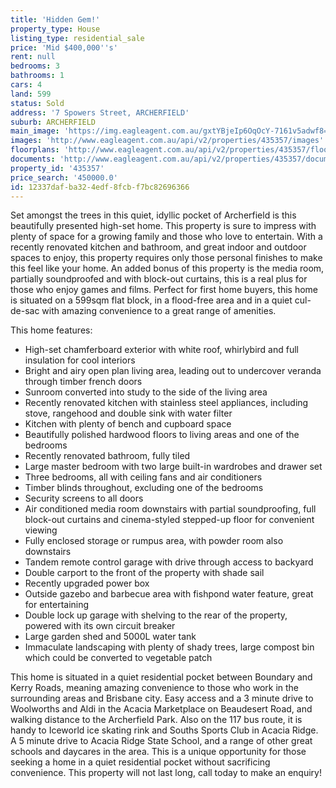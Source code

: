 ```yaml
---
title: 'Hidden Gem!'
property_type: House
listing_type: residential_sale
price: 'Mid $400,000''s'
rent: null
bedrooms: 3
bathrooms: 1
cars: 4
land: 599
status: Sold
address: '7 Spowers Street, ARCHERFIELD'
suburb: ARCHERFIELD
main_image: 'https://img.eagleagent.com.au/gxtYBjeIp6OqOcY-7161v5adwf8=/1280x854/smart/https://s3-us-west-2.amazonaws.com/eagleagent-orig/images/6823563/122124382-image-M.jpg'
images: 'http://www.eagleagent.com.au/api/v2/properties/435357/images'
floorplans: 'http://www.eagleagent.com.au/api/v2/properties/435357/floorplans'
documents: 'http://www.eagleagent.com.au/api/v2/properties/435357/documents'
property_id: '435357'
price_search: '450000.0'
id: 12337daf-ba32-4edf-8fcb-f7bc82696366
---
```

Set amongst the trees in this quiet, idyllic pocket of Archerfield is this beautifully presented high-set home. This property is sure to impress with plenty of space for a growing family and those who love to entertain. With a recently renovated kitchen and bathroom, and great indoor and outdoor spaces to enjoy, this property requires only those personal finishes to make this feel like your home. An added bonus of this property is the media room, partially soundproofed and with block-out curtains, this is a real plus for those who enjoy games and films. Perfect for first home buyers, this home is situated on a 599sqm flat block, in a flood-free area and in a quiet cul-de-sac with amazing convenience to a great range of amenities.

This home features:

*  High-set chamferboard exterior with white roof, whirlybird and full insulation for cool interiors
*  Bright and airy open plan living area, leading out to undercover veranda through timber french doors
*  Sunroom converted into study to the side of the living area
*  Recently renovated kitchen with stainless steel appliances, including stove, rangehood and double sink with water filter
*  Kitchen with plenty of bench and cupboard space
*  Beautifully polished hardwood floors to living areas and one of the bedrooms
*  Recently renovated bathroom, fully tiled
*  Large master bedroom with two large built-in wardrobes and drawer set
*  Three bedrooms, all with ceiling fans and air conditioners
*  Timber blinds throughout, excluding one of the bedrooms
*  Security screens to all doors
*  Air conditioned media room downstairs with partial soundproofing, full block-out curtains and cinema-styled stepped-up floor for convenient viewing
*  Fully enclosed storage or rumpus area, with powder room also downstairs
*  Tandem remote control garage with drive through access to backyard
*  Double carport to the front of the property with shade sail
*  Recently upgraded power box
*  Outside gazebo and barbecue area with fishpond water feature, great for entertaining
*  Double lock up garage with shelving to the rear of the property, powered with its own circuit breaker
*  Large garden shed and 5000L water tank
*  Immaculate landscaping with plenty of shady trees, large compost bin which could be converted to vegetable patch

This home is situated in a quiet residential pocket between Boundary and Kerry Roads, meaning amazing convenience to those who work in the surrounding areas and Brisbane city. Easy access and a 3 minute drive to Woolworths and Aldi in the Acacia Marketplace on Beaudesert Road, and walking distance to the Archerfield Park. Also on the 117 bus route, it is handy to Iceworld ice skating rink and Souths Sports Club in Acacia Ridge. A 5 minute drive to Acacia Ridge State School, and a range of other great schools and daycares in the area. This is a unique opportunity for those seeking a home in a quiet residential pocket without sacrificing convenience. This property will not last long, call today to make an enquiry!